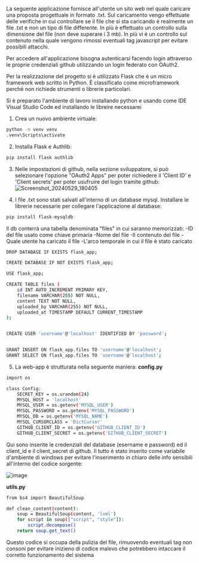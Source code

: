 La seguente applicazione fornisce all'utente un sito web nel quale caricare una proposta progettuale in formato .txt. Sul caricamento vengo effettuate delle verifiche in cui controllare se il file che si sta caricando è realmente un file .txt
 e non un tipo di file differente. In più è effettuato un controllo sulla dimensione del file (non deve superare i 3 mb). In più vi è un controllo sul contenuto nella quale vengono rimossi eventuali tag javascript per evitare possibili attacchi.

 Per accedere all'applicazione bisogna autenticarsi facendo login attraverso le proprie credenziali github utilizzando un login federato con OAuth2.

Per la realizzazione del progetto si è utilizzato Flask che è un micro framework web scritto in Python. È classificato come microframework perché non richiede strumenti o librerie particolari.

Si è preparato l'ambiente di lavoro installando python e usando come IDE Visual Studio Code ed installando le libreire necessarei

1) Crea un nuovo ambiente virtuale:
``` bash
python -m venv venv
.venv\Scripts\activate
```


2) Installa Flask e Authlib:
``` bash
pip install flask authlib
```


3) Nelle impostazioni di github, nella sezione sviluppatore, si può selezionare l'opzione "OAuth2 Apps" per poter richiedere il 'Client ID'  e 'Client secrets' per poter usufruire del login tramite github:
![Screenshot_20240529_180405](https://github.com/FrancescoScarci/SAOS-SI_Project/assets/170801341/7f72ff28-55ef-4934-a4e8-3ba1bfb43b30)


4) I file .txt sono stati salvati all'interno di un database mysql. Installare le librerie necessarie per collegare l'applicazione al database:
``` bash
pip install flask-mysqldb
```
Il db conterrà una tabella denominata "files" in cui saranno memorizzati:
-ID del file usato come chiave primaria
-Nome del file
-Il contenuto del file
-Quale utente ha caricato il file
-L'arco temporale in cui il file è stato caricato
``` bash
DROP DATABASE IF EXISTS flask_app;

CREATE DATABASE IF NOT EXISTS flask_app;

USE flask_app;

CREATE TABLE files (
    id INT AUTO_INCREMENT PRIMARY KEY,
    filename VARCHAR(255) NOT NULL,
    content TEXT NOT NULL,
    uploaded_by VARCHAR(255) NOT NULL,
    uploaded_at TIMESTAMP DEFAULT CURRENT_TIMESTAMP
);


CREATE USER 'username'@'localhost' IDENTIFIED BY 'password';


GRANT INSERT ON flask_app.files TO 'username'@'localhost';
GRANT SELECT ON flask_app.files TO 'username'@'localhost';
```


5) La web-app è strutturata nella seguente maniera:
**config.py**
``` bash
import os

class Config:
    SECRET_KEY = os.urandom(24)
    MYSQL_HOST = 'localhost'
    MYSQL_USER = os.getenv('MYSQL_USER')
    MYSQL_PASSWORD = os.getenv('MYSQL_PASSWORD')
    MYSQL_DB = os.getenv('MYSQL_NAME')
    MYSQL_CURSORCLASS = 'DictCursor'
    GITHUB_CLIENT_ID = os.getenv('GITHUB_CLIENT_ID')
    GITHUB_CLIENT_SECRET = os.getenv('GITHUB_CLIENT_SECRET')
```
Qui sono inserite le credenziali del database (esername e password) ed il client_id e  il client_secret di github. Il tutto è stato inserito come variabile d'ambiente di windows per evitare l'inserimento in chiaro delle info sensibili all'interno del codice sorgente:

![image](https://github.com/FrancescoScarci/SAOS-SI_Project/assets/170801341/bc0ecc3d-73c0-4d31-aa72-e14098857145)

**utils.py**
``` bash
from bs4 import BeautifulSoup

def clean_content(content):
    soup = BeautifulSoup(content, 'lxml')
    for script in soup(["script", "style"]):
        script.decompose()
    return soup.get_text()
```
Questo codice si occupa della pulizia del file, rimuovendo eventuali tag non consoni per evitare inizieno di codice malevo che potrebbero intaccare il corretto funzionamento del sistema
